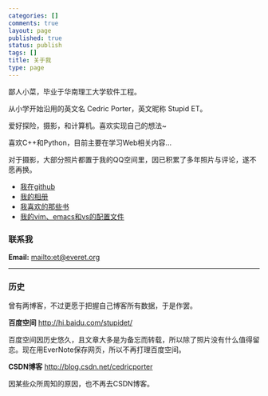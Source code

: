 ```yaml
---
categories: []
comments: true
layout: page
published: true
status: publish
tags: []
title: 关于我
type: page
---
```


鄙人小菜，毕业于华南理工大学软件工程。

从小学开始沿用的英文名 Cedric Porter，英文昵称 Stupid ET。

爱好探险，摄影，和计算机。喜欢实现自己的想法~

喜欢C++和Python，目前主要在学习Web相关内容...

对于摄影，大部分照片都置于我的QQ空间里，因已积累了多年照片与评论，遂不愿再换。

 * [我在github](https://github.com/cedricporter)
 * [我的相册](http://414112390.qzone.qq.com/#!app=4)
 * [我喜欢的那些书](http://everet.org/2012/05/favorite-books.html)
 * [我的vim、emacs和vs的配置文件](https://github.com/cedricporter/vim-emacs-setting)

### 联系我

**Email:** <mailto:et@everet.org>


* * * * *

### 历史
曾有两博客，不过更愿于把握自己博客所有数据，于是作罢。

**百度空间** <http://hi.baidu.com/stupidet/>

百度空间因历史悠久，且文章大多是为备忘而转载，所以除了照片没有什么值得留恋。现在用EverNote保存网页，所以不再打理百度空间。

**CSDN博客** <http://blog.csdn.net/cedricporter>

因某些众所周知的原因，也不再去CSDN博客。
